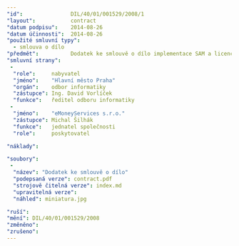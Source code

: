 ```yaml
---
"id":               DIL/40/01/001529/2008/1
"layout":           contract
"datum podpisu":    2014-08-26
"datum účinnosti":  2014-08-26
"použité smluvní typy":
  - smlouva o dílo
"předmět":          Dodatek ke smlouvě o dílo implementace SAM a licence KAPII
"smluvní strany":
 -   
  "role":     nabyvatel
  "jméno":    "Hlavní město Praha"
  "orgán":    odbor informatiky
  "zástupce": Ing. David Vorlíček
  "funkce":   ředitel odboru informatiky
 -   
  "jméno":    "eMoneyServices s.r.o."
  "zástupce": Michal Šilhák
  "funkce":   jednatel společnosti
  "role":     poskytovatel

"náklady": 

"soubory":
 - 
  "název": "Dodatek ke smlouvě o dílo"
  "podepsaná verze": contract.pdf
  "strojově čitelná verze": index.md
  "upravitelná verze": 
  "náhled": miniatura.jpg

"ruší": 
"mění": DIL/40/01/001529/2008
"změněno": 
"zrušeno":
---
```

